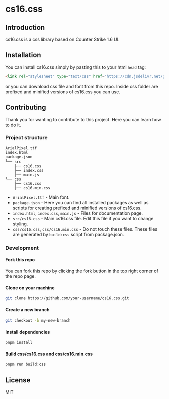# cs16.css

## Introduction

cs16.css is a css library based on Counter Strike 1.6 UI.

## Installation

You can install cs16.css simply by pasting this to your html `head` tag:

```html
<link rel="stylesheet" type="text/css" href="https://cdn.jsdelivr.net/gh/ekmas/cs16.css@main/css/cs16.min.css">
```

or you can download css file and font from this repo. Inside css folder are prefixed and minified versions of cs16.css you can use.

## Contributing

Thank you for wanting to contribute to this project. Here you can learn how to do it.

### Project structure

```
ArialPixel.ttf
index.html
package.json
└── src
    ├── cs16.css
    ├── index.css
    ├── main.js
└── css
    ├── cs16.css
    ├── cs16.min.css
```

- `ArialPixel.ttf` - Main font.
- `package.json` - Here you can find all installed packages as well as scripts for creating prefixed and minified versions of cs16.css.
- `index.html`, `index.css`, `main.js` - Files for documentation page.
- `src/cs16.css` -  Main cs16.css file. Edit this file if you want to change styling.
- `css/cs16.css`, `css/cs16.min.css` -  Do not touch these files. These files are generated by `build:css` script from package.json.

### Development

#### Fork this repo

You can fork this repo by clicking the fork button in the top right corner of the repo page.

#### Clone on your machine

```bash
git clone https://github.com/your-username/cs16.css.git
```

#### Create a new branch

```bash
git checkout -b my-new-branch
```

#### Install dependencies

```bash
pnpm install
```

#### Build css/cs16.css and css/cs16.min.css

```bash
pnpm run build:css
```

## License

MIT
